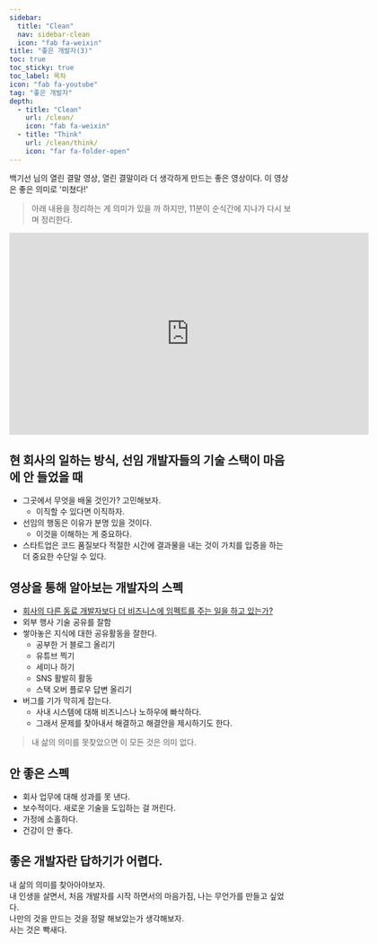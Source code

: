```yaml
---
sidebar:
  title: "Clean"
  nav: sidebar-clean
  icon: "fab fa-weixin"
title: "좋은 개발자(3)"
toc: true
toc_sticky: true
toc_label: 목차
icon: "fab fa-youtube"
tag: "좋은 개발자"
depth: 
  - title: "Clean"
    url: /clean/
    icon: "fab fa-weixin"
  - title: "Think"
    url: /clean/think/
    icon: "far fa-folder-open"
---
```

백기선 님의 열린 결말 영상, 열린 결말이라 더 생각하게 만드는 좋은 영상이다.
이 영상은 좋은 의미로 '미쳤다!'

> 아래 내용을 정리하는 게 의미가 있을 까 하지만, 11분이 순식간에 지나가 다시 보며 정리한다.

<iframe width="640" height="360" src="https://www.youtube-nocookie.com/embed/2f-0BQ6T12M" frameborder="0" allowfullscreen></iframe>

## 현 회사의 일하는 방식, 선임 개발자들의 기술 스택이 마음에 안 들었을 때
- 그곳에서 무엇을 배울 것인가? 고민해보자.
  * 이직할 수 있다면 이직하자.
- 선임의 행동은 이유가 분명 있을 것이다.
  * 이것을 이해하는 게 중요하다.
- 스타트업은 코드 품질보다 적절한 시간에 결과물을 내는 것이 가치를 입증을 하는 더 중요한 수단일 수 있다.

## 영상을 통해 알아보는 개발자의 스펙
- <u>회사의 다른 동료 개발자보다 더 비즈니스에 임펙트를 주는 일을 하고 있는가?</u>
- 외부 행사 기술 공유를 잘함
- 쌓아놓은 지식에 대한 공유활동을 잘한다.
  * 공부한 거 블로그 올리기
  * 유튜브 찍기
  * 세미나 하기
  * SNS 활발히 활동
  * 스택 오버 플로우 답변 올리기
- 버그를 기가 막히게 잡는다.
  * 사내 시스템에 대해 비즈니스나 노하우에 빠삭하다.
  * 그래서 문제를 찾아내서 해결하고 해결안을 제시하기도 한다.
  
> 내 삶의 의미를 못찾았으면 이 모든 것은 의미 없다.

## 안 좋은 스펙
- 회사 업무에 대해 성과를 못 낸다.
- 보수적이다. 새로운 기술을 도입하는 걸 꺼린다.
- 가정에 소홀하다.
- 건강이 안 좋다.

## 좋은 개발자란 답하기가 어렵다.
내 삶의 의미를 찾아아야보자.  
내 인생을 살면서, 처음 개발자를 시작 하면서의 마음가짐, 나는 무언가를 만들고 싶었다.  
나만의 것을 만드는 것을 정말 해보았는가 생각해보자.  
사는 것은 빡새다.


